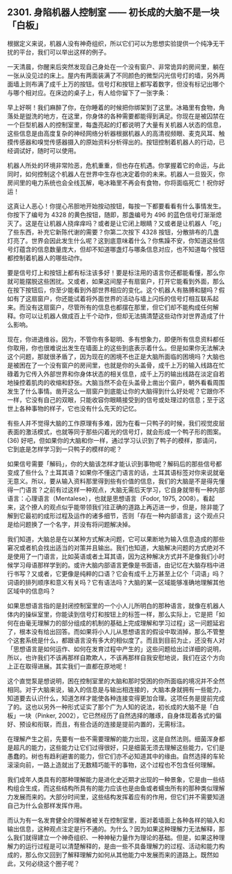 ## 2301. 身陷机器人控制室 —— 初长成的大脑不是一块「白板」

根据定义来说，机器人没有神奇组织，所以它们可以为思想实验提供一个纯净无干扰的平台，我们可以举出这样的例子。

一天清晨，你醒来后突然发现自己身处在一个没有窗户、非常诡异的房间里，躺在一张从没见过的床上。屋内有两面装满了不同颜色的微型闪光信号灯的墙，另外两面墙上则布满了成千上万的按钮。信号灯和按钮上都写着数字，但没有标记出哪个与哪个相对应。在床边的桌子上，有人给你留下了一张字条：

早上好啊！我们麻醉了你，在你睡着的时候把你绑架到了这里。冰箱里有食物，角落处是盥洗的地方，在这里，你身体的各种需要都能得到满足。你现在是被囚禁在一个巨型机器人的控制室里，每盏亮起的灯都说明了大量有关机器人状态的信息，这些信息是由高度复杂的神经网络分析器根据机器人的高清视频眼、麦克风耳、触摸传感器和嗅觉传感器摄入的原始资料分析得出的。按钮控制着机器人的行动，已经调试好，随时可以使用。

机器人所处的环境非常险恶，危机重重，但也存在机遇。你掌握着它的命运，与此同时，如何控制这个机器人在世界中生存也决定着你的未来。机器人一旦毁灭，你房间里的电力系统也会全线瓦解，电冰箱里不再会有食物，你将面临死亡！祝你好运！

这真让人恶心！你提心吊胆地开始按动按钮，每按一下都要看看有什么事情发生。你按下了编号为 4328 的黄色按钮，随即，那盏编号为 496 的蓝色信号灯渐渐熄灭了。这是在让机器人挠痒痒吗？或者是让它闭上眼睛？又或者是让机器人「吃」了些东西，补充它新陈代谢的需要？你第二次按下 4328 按钮，分散排布的几盏灯亮了。世界会因此发生什么呢？这到底意味着什么？你焦躁不安，你知道这些信号灯蕴含的信息数量庞大，但却不知道哪盏灯与哪条信息对应，也不知道每个按钮都控制着机器人的哪些动作。

要是信号灯上和按钮上都有标注该多好！要是标注用的语言你还都能看懂，那么你就可能摆脱这些困扰。又或者，如果这间屋子有扇窗户，打开它能看到外面，那么在按下按钮后，你至少能看到外部世界相应的变化。这个机器人有胳膊和腿吗？假如有了这扇窗户，你还能试着将外面世界的活动与墙上闪烁的信号灯相互联系起来。而没有这扇窗户，尽管所有的信息也都摆在那里，但它们却不能构成任何解释。你可以让机器人做成百上千个动作，但却无法搞清楚这些动作对世界造成了什么影响。

现在，你进退维谷。因为，不管你有多聪明、多有想象力，即便所有信息资料都任你取用，你也很难说出发生在墙面上的这些到底表示着什么。但是如果你无法解决这个问题，那就很矛盾了，因为现在的困境不也正是大脑所面临的困境吗？大脑也是被困在了一个没有窗户的房间里，也就是你的头盖骨，成千上万的输入线路在忙碌着为它传入外部世界和你身体状态的相关信息，成千上万的输出线路在淡定自若地操控着肌肉的收缩和舒张。大脑当然不会在头盖骨上凿出个窗户，朝外看看周围发生了什么事情。凿开这么一扇窗户到底能让你的大脑得到什么好处呢？它跟你不一样，它没有自己的双眼，只能收容你眼睛接受到的信号或处理过的信息；至于这世上各种事物的样子，它也没有什么先天的记忆。

有些人并不觉得大脑的工作原理有多难，因为在看一只鸭子的时候，我们视觉皮层表面的激活模式，也就等同于那些闪着光的信号灯，就会形成一个鸭子形的图案。(36) 好吧，但如果你的大脑和你一样，通过学习认识到了鸭子的模样，那请问，它到底是怎样学习到一只鸭子的模样的呢？

如果信号需要「解码」，你的大脑该怎样才能认识到事物呢？解码后的那些信号都变成了些什么？土耳其语？如果你不懂这门语言的话，土耳其语标签对你来说就毫无意义。所以，要从输入资料那里得到些有价值的信息，我们的大脑是不是得先懂得一门语言？之前有过这样一种观点，大脑无需后天学习，它自身就带有一种内部语言：心理语言（Mentalese），也就是思想语言（Fodor, 1975, 2008）。看起来，这个撩人的观点似乎能带领我们往正确的道路上再迈进一步，但是，除非能了解到它最初的成形过程及运作的诸多细节，否则「存在一种内部语言」这个观点只是给问题换了一个名字，并没有将问题解决掉。

我们知道，大脑总是在以某种方式解决问题，它可以果断地为输入信息造成的那些窘况或者机会找出适当的对策并且输出。我们也知道，大脑解决问题的方式绝对不是使用了一门语言，比如英语或者土耳其语，因为这种解决方式并不是像我们小时候学习母语那样学到的。或许大脑内部语言更像是书面语，由记忆在大脑存档中进行书写？又或者，它更像是纯粹的口语？它会有成千上万甚至上亿个「词语」吗？词语的排列顺序和意义有关吗？它有语法吗？大脑的某一区域能够准确地理解其他区域中的信息吗？

如果思想语言指的是封闭控制室里的一个小人儿所明白的那种语言，就像在机器人体内的操纵室里，你能读到信号灯和按钮上的标签一样，那么实际上，它是把「如何在由毫无理解力的部分组成的机制的基础上完成理解和学习过程」这一问题延宕了，根本没有给出回答。而如果将小人儿从思想语言的假设中取消掉，那么不管整个这套系统是什么，都跟语言没有多大的相似度了。而且到目前为止，还没有人对「思想语言是如何运作、如何在发育过程中产生的」这些问题给出过详细的说明，所以，也许我们不该再那样自欺欺人，不该再那样自我安慰地说，我们在这个方向上正在取得进展。其实我们一直都在原地呢！

这个直觉泵是想说明，困在控制室里的大脑和那时受困的你所面临的境况并不全然相同。对于大脑来说，输入的信息是与输出相连接的，大脑本身就拥有一些能力，知道要去认识什么，知道怎样才能使各种连接变得更加合理。这项任务是提前完成了的。这也以另外一种形式证实了那个广为人知的说法，初长成的大脑不是「白板」一块（Pinker, 2002），它已然经历了自然选择的雕琢，自身体现着各式的偏好、预设和衔联，而且，有些合适的连接是提前内置的，无需标注。

在理解产生之前，先要有一些不需要理解的能力出现，这是自然法则。细菌浑身都是超凡的能力，这些能力让它们过得很好，只是细菌无须去理解这些能力，它们是愚蠢的。树也有趋利避害的能力，但它们亦不必知道其中的缘由。自然选择的车轮滚滚向前，一路上造就出了无数精巧能干的事物，这个过程也不包含任何理解。

我们成年人类具有的那种理解能力是进化史近期才出现的一种景象，它是由一些结构组合生成，而这些结构所具有的能力应该也是由鱼或者蠕虫所有的那种类似理解力发展而来的。大部分时间里，这些结构发挥着应有的作用，但它们并不需要知道自己为什么会那样发挥作用。

而认为有一名发育健全的理解者被关在控制室里，面对着墙面上各种各样的输入和输出信息，这种观点注定是行不通的。为什么？因为如果这种理解力无法解释，那么我们就得建立一个神奇组织、一种神秘力量作为理论的基础。但是，如果这种理解力的运行过程是可以清楚解释的，是由一些不具备理解力的过程、活动和能力构成的，那么你又回到了解释理解力如何从其他能力中发展而来的道路上。既然如此，又何必绕这个圈子呢？

